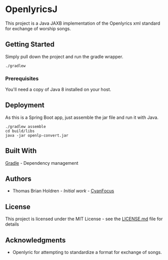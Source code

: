 # OpenlyricsJ

This project is a Java JAXB implementation of the Openlyrics xml standard for exchange of worship songs.

## Getting Started

Simply pull down the project and run the gradle wrapper.
```
./gradlew
```

### Prerequisites

You'll need a copy of Java 8 installed on your host.

## Deployment

As this is a Spring Boot app, just assemble the jar file and run it with Java.

```
./gradlew assemble
cd build/libs
java -jar openlp-convert.jar
```

## Built With
[Gradle](https://gradle.org/) - Dependency management

## Authors

* Thomas Brian Holdren - *Initial work* - [CyanFocus](https://www.cyanfocus.com/wordpress/)

## License

This project is licensed under the MIT License - see the [LICENSE.md](LICENSE.md) file for details

## Acknowledgments

* Openlyric for attempting to standardize a format for exchange of songs.
